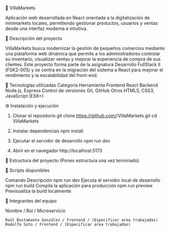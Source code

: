 🛒 VillaMarkets

Aplicación web desarrollada en React orientada a la digitalización de minimarkets locales, permitiendo gestionar productos, usuarios y ventas desde una interfaz moderna e intuitiva.

📘 Descripción del proyecto

  VillaMarkets busca modernizar la gestión de pequeños comercios mediante una plataforma web dinámica que permite a los administradores controlar su inventario, visualizar ventas y mejorar la experiencia de compra de sus clientes.
  Este proyecto forma parte de la asignatura Desarrollo FullStack II (FSK2-005) y se centra en la migración del sistema a React para mejorar el rendimiento y la escalabilidad del front-end.

🚀 Tecnologías utilizadas
  Categoría	Herramienta
  Frontend	React
  Backend	Node.js, Express
  Control de versiones	Git, GitHub
  Otros	HTML5, CSS3, JavaScript (ES6+)

⚙️ Instalación y ejecución
  1. Clonar el repositorio
  git clone https://github.com/<usuario>/VillaMarkets.git
  cd VillaMarkets
  
  2. Instalar dependencias
  npm install
  
  3. Ejecutar el servidor de desarrollo
  npm run dev
  
  4. Abrir en el navegador
  http://localhost:5173

🧩 Estructura del proyecto
  (Pones estructura una vez terminado)

🧪 Scripts disponibles

  Comando	Descripción
    npm run dev	Ejecuta el servidor local de desarrollo
    npm run build	Compila la aplicación para producción
    npm run preview	Previsualiza la build localmente

🧠 Integrantes del equipo

  Nombre / Rol / Microservicio
  
    Raúl Bustamante González / Frontend / (Especificar area trabajadas)
    Rodolfo Soto / Frontend / (Especificar area trabajadas)
